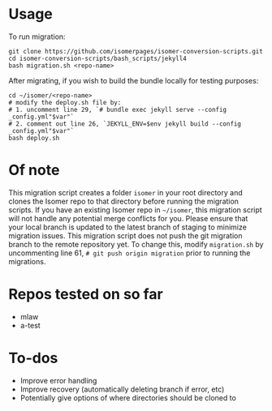# Usage

To run migration:
```
git clone https://github.com/isomerpages/isomer-conversion-scripts.git
cd isomer-conversion-scripts/bash_scripts/jekyll4
bash migration.sh <repo-name>
```

After migrating, if you wish to build the bundle locally for testing purposes:
```
cd ~/isomer/<repo-name>
# modify the deploy.sh file by:
# 1. uncomment line 29, `# bundle exec jekyll serve --config _config.yml"$var"`
# 2. comment out line 26, `JEKYLL_ENV=$env jekyll build --config _config.yml"$var"`
bash deploy.sh
```


# Of note
This migration script creates a folder `isomer` in your root directory and clones the Isomer repo to that directory before running the migration scripts.
If you have an existing Isomer repo in `~/isomer`, this migration script will not handle any potential merge conflicts for you. Please ensure that your local branch is updated to the latest branch of staging to minimize migration issues.
This migration script does not push the git migration branch to the remote repository yet. To change this, modify `migration.sh` by uncommenting line 61, `# git push origin migration` prior to running the migrations.

# Repos tested on so far
- mlaw
- a-test

# To-dos
- Improve error handling
- Improve recovery (automatically deleting branch if error, etc)
- Potentially give options of where directories should be cloned to 
